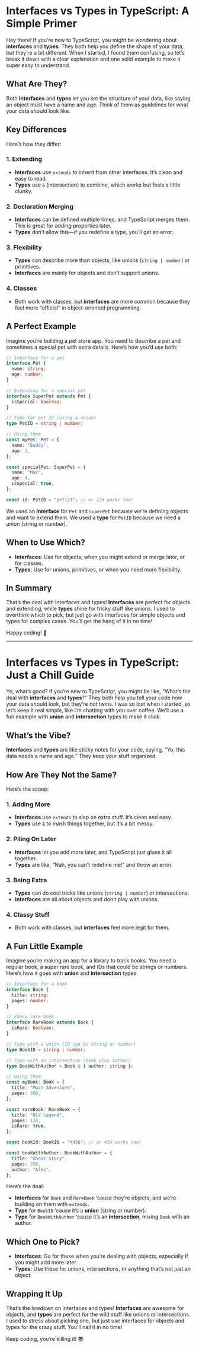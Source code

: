 

# **Interfaces vs Types in TypeScript: A Simple Primer**

Hey there! If you're new to TypeScript, you might be wondering about **interfaces** and **types**. They both help you define the shape of your data, but they’re a bit different. When I started, I found them confusing, so let’s break it down with a clear explanation and one solid example to make it super easy to understand.

## **What Are They?**

Both **interfaces** and **types** let you set the structure of your data, like saying an object must have a name and age. Think of them as guidelines for what your data should look like.

## **Key Differences**

Here’s how they differ:

### **1. Extending**
- **Interfaces** use `extends` to inherit from other interfaces. It’s clean and easy to read.
- **Types** use `&` (intersection) to combine, which works but feels a little clunky.

### **2. Declaration Merging**
- **Interfaces** can be defined multiple times, and TypeScript merges them. This is great for adding properties later.
- **Types** don’t allow this—if you redefine a type, you’ll get an error.

### **3. Flexibility**
- **Types** can describe more than objects, like unions (`string | number`) or primitives.
- **Interfaces** are mainly for objects and don’t support unions.

### **4. Classes**
- Both work with classes, but **interfaces** are more common because they feel more “official” in object-oriented programming.

## **A Perfect Example**

Imagine you’re building a pet store app. You need to describe a pet and sometimes a special pet with extra details. Here’s how you’d use both:

```typescript
// Interface for a pet
interface Pet {
  name: string;
  age: number;
}

// Extending for a special pet
interface SuperPet extends Pet {
  isSpecial: boolean;
}

// Type for pet ID (using a union)
type PetID = string | number;

// Using them
const myPet: Pet = {
  name: "Buddy",
  age: 2,
};

const specialPet: SuperPet = {
  name: "Max",
  age: 4,
  isSpecial: true,
};

const id: PetID = "pet123"; // or 123 works too!
```

We used an **interface** for `Pet` and `SuperPet` because we’re defining objects and want to extend them. We used a **type** for `PetID` because we need a union (string or number).

## **When to Use Which?**

- **Interfaces**: Use for objects, when you might extend or merge later, or for classes.
- **Types**: Use for unions, primitives, or when you need more flexibility.

## **In Summary**

That’s the deal with interfaces and types! **Interfaces** are perfect for objects and extending, while **types** shine for tricky stuff like unions. I used to overthink which to pick, but just go with interfaces for simple objects and types for complex cases. You’ll get the hang of it in no time!

Happy coding! 🐾







---

# **Interfaces vs Types in TypeScript: Just a Chill Guide**

Yo, what’s good? If you’re new to TypeScript, you might be like, “What’s the deal with **interfaces** and **types**?” They both help you tell your code how your data should look, but they’re not twins. I was so lost when I started, so let’s keep it real simple, like I’m chatting with you over coffee. We’ll use a fun example with **union** and **intersection** types to make it click.

## **What’s the Vibe?**

**Interfaces** and **types** are like sticky notes for your code, saying, “Yo, this data needs a name and age.” They keep your stuff organized.

## **How Are They Not the Same?**

Here’s the scoop:

### **1. Adding More**
- **Interfaces** use `extends` to slap on extra stuff. It’s clean and easy.
- **Types** use `&` to mash things together, but it’s a bit messy.

### **2. Piling On Later**
- **Interfaces** let you add more later, and TypeScript just glues it all together.
- **Types** are like, “Nah, you can’t redefine me!” and throw an error.

### **3. Being Extra**
- **Types** can do cool tricks like unions (`string | number`) or intersections.
- **Interfaces** are all about objects and don’t play with unions.

### **4. Classy Stuff**
- Both work with classes, but **interfaces** feel more legit for them.

## **A Fun Little Example**

Imagine you’re making an app for a library to track books. You need a regular book, a super rare book, and IDs that could be strings or numbers. Here’s how it goes with **union** and **intersection** types:

```typescript
// Interface for a book
interface Book {
  title: string;
  pages: number;
}

// Fancy rare book
interface RareBook extends Book {
  isRare: boolean;
}

// Type with a union (ID can be string or number)
type BookID = string | number;

// Type with an intersection (book plus author)
type BookWithAuthor = Book & { author: string };

// Using them
const myBook: Book = {
  title: "Moon Adventure",
  pages: 300,
};

const rareBook: RareBook = {
  title: "Old Legend",
  pages: 120,
  isRare: true,
};

const bookId: BookID = "X456"; // or 456 works too!

const bookWithAuthor: BookWithAuthor = {
  title: "Ghost Story",
  pages: 350,
  author: "Alex",
};
```

Here’s the deal:
- **Interfaces** for `Book` and `RareBook` ‘cause they’re objects, and we’re building on them with `extends`.
- **Type** for `BookID` ‘cause it’s a **union** (string or number).
- **Type** for `BookWithAuthor` ‘cause it’s an **intersection**, mixing `Book` with an author.

## **Which One to Pick?**

- **Interfaces**: Go for these when you’re dealing with objects, especially if you might add more later.
- **Types**: Use these for unions, intersections, or anything that’s not just an object.

## **Wrapping It Up**

That’s the lowdown on interfaces and types! **Interfaces** are awesome for objects, and **types** are perfect for the wild stuff like unions or intersections. I used to stress about picking one, but just use interfaces for objects and types for the crazy stuff. You’ll nail it in no time!

Keep coding, you’re killing it! 📚

